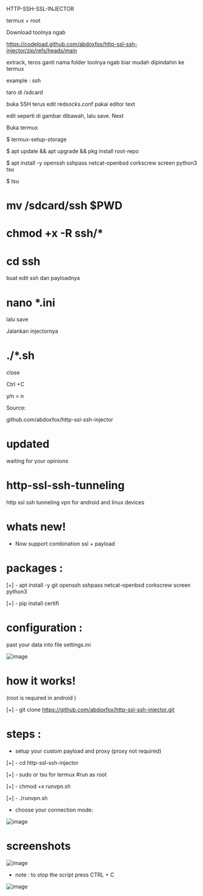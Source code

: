 HTTP-SSH-SSL-INJECTOR

 termux + root 

Download toolnya ngab

https://codeload.github.com/abdoxfox/http-ssl-ssh-injector/zip/refs/heads/main

extrack, teros ganti nama folder toolnya ngab biar mudah dipindahin ke termux

example : ssh

taro di /sdcard

buka SSH terus edit redsocks.conf pakai editor text

edit seperti di gambar dibawah, lalu save. Next

Buka termux

$ termux-setup-storage

$ apt update && apt upgrade && pkg install root-repo

$ apt install -y openssh sshpass netcat-openbsd corkscrew screen python3 tsu

$ tsu

# mv /sdcard/ssh $PWD

# chmod +x -R ssh/*

# cd ssh

buat edit ssh dan payloadnya

# nano *.ini

lalu save

 

Jalankan injectornya

# ./*.sh

close

Ctrl +C

y/n = n

Source:

github.com/abdoxfox/http-ssl-ssh-injector
# updated 
waiting for your opinions 

# http-ssl-ssh-tunneling
http ssl ssh tunneling vpn for android and linux devices

# whats new!

* Now support combination ssl + payload 

# packages :

[+] - apt install -y git openssh sshpass netcat-openbsd corkscrew screen python3

[+] - pip install certifi


# configuration :

past your data into file settings.ini 

![image](https://user-images.githubusercontent.com/46646744/122469251-9f621400-cfb4-11eb-9d64-f5dbfa2dffa9.png)


# how it works!

(root is required in android )

[+] - git clone https://github.com/abdoxfox/http-ssl-ssh-injector.git

# steps :

* setup your custom payload and proxy (proxy not required)

[+] - cd http-ssl-ssh-injector

[+] - sudo  or tsu for termux  #run as root

[+] - chmod +x runvpn.sh

[+] - ./runvpn.sh

* choose your connection mode:

![image](https://user-images.githubusercontent.com/46646744/122469828-48a90a00-cfb5-11eb-8b2b-48e9870618b2.png)


# screenshots 

![image](https://user-images.githubusercontent.com/46646744/121225010-00853b80-c881-11eb-8cb6-4fcea95f8f88.png)

* note : to stop the script press CTRL + C

![image](https://user-images.githubusercontent.com/46646744/121225175-2c082600-c881-11eb-9c82-27fc2f4200a1.png)


